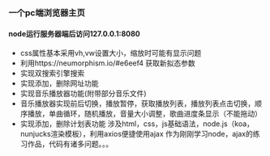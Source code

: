 ### 一个pc端浏览器主页
#### node运行服务器端后访问127.0.0.1:8080
- css属性基本采用vh,vw设置大小，缩放时可能有显示问题
- 利用https://neumorphism.io/#e6eef4 获取新拟态参数
- 实现双搜索引擎搜索
- 实现添加，删除网址功能
- 实现音乐播放器功能(附带部分音乐文件)
- 音乐播放器实现前后切换，播放暂停，获取播放列表，播放列表点击切换，顺序播放，单曲循环，随机播放，音量大小调整，歌曲进度条显示（不能拖动）
- 实现添加，删除计划表功能
涉及html，css，js基础语法，node.js（koa，nunjucks渲染模板），利用axios便捷使用ajax
作为刚刚学习node，ajax的练习作品，代码有诸多问题。。。

